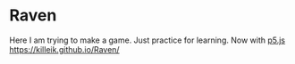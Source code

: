 # Raven
Here I am trying to make a game. Just practice for learning.
Now with [p5.js](https://github.com/processing/p5.js)
https://killeik.github.io/Raven/
